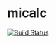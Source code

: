 # micalc

[![Build Status](https://travis-ci.com/jdiegoisaza/micalc.svg?branch=master)](https://travis-ci.com/jdiegoisaza/micalc)
